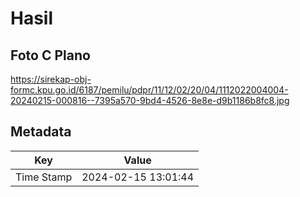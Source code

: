 # Hasil

## Foto C Plano

https://sirekap-obj-formc.kpu.go.id/6187/pemilu/pdpr/11/12/02/20/04/1112022004004-20240215-000816--7395a570-9bd4-4526-8e8e-d9b1186b8fc8.jpg


## Metadata

| Key        | Value               |
| ---------- | ------------------- |
| Time Stamp | 2024-02-15 13:01:44 |



